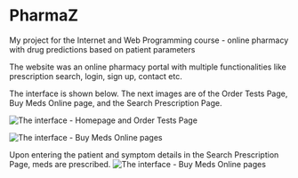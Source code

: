 # PharmaZ
My project for the Internet and Web Programming course - online pharmacy with drug predictions based on patient parameters

The website was an online pharmacy portal with multiple functionalities like prescription search, login, sign up, contact etc.

The interface is shown below. The next images are of the  Order Tests Page, Buy Meds Online page, and the Search Prescription Page.

![The interface - Homepage and Order Tests Page](https://github.com/Anniebbb/PharmaZ/blob/master/11.png)


![The interface - Buy Meds Online pages](https://github.com/Anniebbb/PharmaZ/blob/master/5.png)


Upon entering the patient and symptom details in the Search Prescription Page, meds are prescribed. 
![The interface - Buy Meds Online pages](https://github.com/Anniebbb/PharmaZ/blob/master/1.png)
